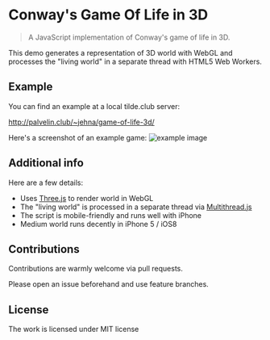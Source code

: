 # Conway's Game Of Life in 3D
> A JavaScript implementation of Conway's game of life in 3D.

This demo generates a representation of 3D world with WebGL and processes the
"living world" in a separate thread with HTML5 Web Workers.

## Example
You can find an example at a local tilde.club server:

http://palvelin.club/~jehna/game-of-life-3d/

Here's a screenshot of an example game:
<img src="http://i.imgur.com/QTbhNDX.gif" alt="example image">

## Additional info

Here are a few details:
- Uses [Three.js](http://threejs.org/) to render world in WebGL
- The "living world" is processed in a separate thread via [Multithread.js](keithwhor.github.io/multithread.js/)
- The script is mobile-friendly and runs well with iPhone
- Medium world runs decently in iPhone 5 / iOS8

## Contributions
Contributions are warmly welcome via pull requests.

Please open an issue beforehand and use feature branches.

## License
The work is licensed under MIT license